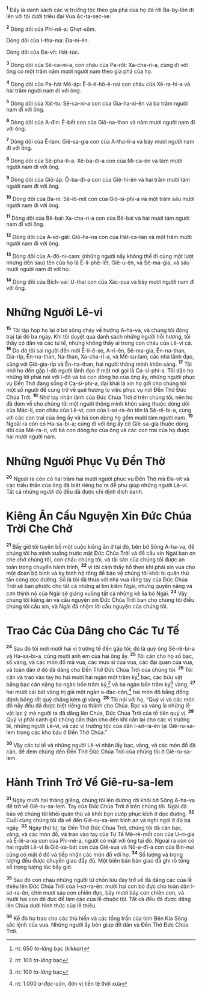 <sup><b>1</b></sup> Ðây là danh sách các vị trưởng tộc theo gia phả của họ đã rời Ba-by-lôn đi lên với tôi dưới triều đại Vua Ạc-ta-xẹc-xe:

<sup><b>2</b></sup> Dòng dõi của Phi-nê-a: Ghẹt-sôm.

Dòng dõi của I-tha-ma: Ða-ni-ên.

Dòng dõi của Ða-vít: Hát-túc.

<sup><b>3</b></sup> Dòng dõi của Sê-ca-ni-a, con cháu của Pa-rốt: Xa-cha-ri-a, cùng đi với ông có một trăm năm mươi người nam theo gia phả của họ.

<sup><b>4</b></sup> Dòng dõi của Pa-hát Mô-áp: Ê-li-ê-hô-ê-nai con cháu của Xê-ra-hi-a và hai trăm người nam đi với ông.

<sup><b>5</b></sup> Dòng dõi của Xát-tu: Sê-ca-ni-a con của Gia-ha-xi-ên và ba trăm người nam đi với ông.

<sup><b>6</b></sup> Dòng dõi của A-đin: Ê-bết con của Giô-na-than và năm mươi người nam đi với ông.

<sup><b>7</b></sup> Dòng dõi của Ê-lam: Giê-sa-gia con của A-tha-li-a và bảy mươi người nam đi với ông.

<sup><b>8</b></sup> Dòng dõi của Sê-pha-ti-a: Xê-ba-đi-a con của Mi-ca-ên và tám mươi người nam đi với ông.

<sup><b>9</b></sup> Dòng dõi của Giô-áp: Ô-ba-đi-a con của Giê-hi-ên và hai trăm mười tám người nam đi với ông.

<sup><b>10</b></sup> Dòng dõi của Ba-ni: Sê-lô-mít con của Giô-si-phi-a và một trăm sáu mươi người nam đi với ông.

<sup><b>11</b></sup> Dòng dõi của Bê-bai: Xa-cha-ri-a con của Bê-bai và hai mươi tám người nam đi với ông.

<sup><b>12</b></sup> Dòng dõi của A-xơ-gát: Giô-ha-na con của Hát-ca-tan và một trăm mười người nam đi với ông.

<sup><b>13</b></sup> Dòng dõi của A-đô-ni-cam: (những người nầy không thể đi cùng một lượt nhưng đến sau) tên của họ là Ê-li-phê-lết, Giê-u-ên, và Sê-ma-gia, và sáu mươi người nam đi với họ.

<sup><b>14</b></sup> Dòng dõi của Bích-vai: U-thai con của Xác-cua và bảy mươi người nam đi với ông.

# Những Người Lê-vi

<sup><b>15</b></sup> Tôi tập họp họ lại ở bờ sông chảy về hướng A-ha-va, và chúng tôi đóng trại tại đó ba ngày. Khi tôi duyệt qua danh sách những người hồi hương, tôi thấy có dân và các tư tế, nhưng không thấy ai trong con cháu của Lê-vi cả. <sup><b>16</b></sup> Do đó tôi sai người đến mời Ê-li-ê-xe, A-ri-ên, Sê-ma-gia, Ên-na-than, Gia-ríp, Ên-na-than, Na-than, Xa-cha-ri-a, và Mê-su-lam, các nhà lãnh đạo, cùng với Giô-gia-ríp và Ên-na-than, hai người thông minh khôn sáng. <sup><b>17</b></sup> Tôi nhờ họ đến gặp I-đô người lãnh đạo ở một nơi gọi là Ca-si-phi-a. Tôi dặn họ những lời phải nói với I-đô và bà con dòng họ của ông ấy, những người phục vụ Ðền Thờ đang sống ở Ca-si-phi-a, đại khái là xin họ gởi cho chúng tôi một số người để cùng trở về quê hương lo việc phục vụ nơi Ðền Thờ Ðức Chúa Trời. <sup><b>18</b></sup> Nhờ tay nhân lành của Ðức Chúa Trời ở trên chúng tôi, nên họ đã đem về cho chúng tôi một người thông minh khôn sáng thuộc dòng dõi của Mác-li, con cháu của Lê-vi, con của I-sơ-ra-ên tên là Sê-rê-bi-a, cùng với các con trai của ông ấy và bà con dòng họ gồm mười tám người nam. <sup><b>19</b></sup> Ngoài ra còn có Ha-sa-bi-a; cùng đi với ông ấy có Giê-sa-gia thuộc dòng dõi của Mê-ra-ri, với bà con dòng họ của ông và các con trai của họ được hai mươi người nam.

# Những Người Phục Vụ Ðền Thờ

<sup><b>20</b></sup> Ngoài ra còn có hai trăm hai mươi người phục vụ Ðền Thờ mà Ða-vít và các triều thần của ông đã biệt riêng họ ra để phụ giúp những người Lê-vi. Tất cả những người đó đều đã được chỉ định đích danh.

# Kiêng Ăn Cầu Nguyện Xin Ðức Chúa Trời Che Chở

<sup><b>21</b></sup> Bấy giờ tôi tuyên bố một cuộc kiêng ăn ở tại đó, bên bờ Sông A-ha-va, để chúng tôi hạ mình xuống trước mặt Ðức Chúa Trời và để cầu xin Ngài ban ơn che chở chúng tôi, con cháu chúng tôi, và tài sản của chúng tôi được an toàn trong chuyến hành trình, <sup><b>22</b></sup> vì tôi cảm thấy hổ thẹn khi phải xin vua cho một đoàn bộ binh và kỵ binh hộ tống để bảo vệ chúng tôi khỏi bị quân thù tấn công dọc đường. Số là tôi đã thưa với nhà vua rằng tay của Ðức Chúa Trời sẽ ban phước cho tất cả những ai tìm kiếm Ngài, nhưng quyền năng và cơn thịnh nộ của Ngài sẽ giáng xuống tất cả những kẻ lìa bỏ Ngài. <sup><b>23</b></sup> Vậy chúng tôi kiêng ăn và cầu nguyện xin Ðức Chúa Trời ban cho chúng tôi điều chúng tôi cầu xin, và Ngài đã nhậm lời cầu nguyện của chúng tôi.

# Trao Các Của Dâng cho Các Tư Tế

<sup><b>24</b></sup> Sau đó tôi mời mười hai vị trưởng tế đến gặp tôi; đó là quý ông Sê-rê-bi-a và Ha-sa-bi-a, cùng mười anh em của hai ông ấy. <sup><b>25</b></sup> Tôi cân cho họ số bạc, số vàng, và các món đồ mà vua, các mưu sĩ của vua, các đại quan của vua, và toàn dân ở đó đã dâng cho Ðền Thờ Ðức Chúa Trời của chúng tôi. <sup><b>26</b></sup> Tôi cân và trao vào tay họ hai mươi hai ngàn một trăm ký[^1-5f9ca1ad-8046-458c-b65e-864e7ccd567f] bạc, các bửu vật bằng bạc cân nặng ba ngàn bốn trăm ký,[^2-5f9ca1ad-8046-458c-b65e-864e7ccd567f] và ba ngàn bốn trăm ký[^3-5f9ca1ad-8046-458c-b65e-864e7ccd567f] vàng, <sup><b>27</b></sup> hai mươi cái bát vàng trị giá một ngàn a-đạc-côn,[^4-5f9ca1ad-8046-458c-b65e-864e7ccd567f] hai món đồ bằng đồng đánh bóng rất quý chẳng kém gì vàng. <sup><b>28</b></sup> Tôi nói với họ, “Quý vị và các món đồ nầy đều đã được biệt riêng ra thánh cho Chúa. Bạc và vàng là những lễ vật lạc ý mà người ta đã dâng lên Chúa, Ðức Chúa Trời của tổ tiên quý vị. <sup><b>29</b></sup> Quý vị phải canh giữ chúng cẩn thận cho đến khi cân lại cho các vị trưởng tế, những người Lê-vi, và các vị trưởng tộc của dân I-sơ-ra-ên tại Giê-ru-sa-lem trong các kho báu ở Ðền Thờ Chúa.”

<sup><b>30</b></sup> Vậy các tư tế và những người Lê-vi nhận lấy bạc, vàng, và các món đồ đã cân, để đem chúng đến Ðền Thờ Ðức Chúa Trời của chúng tôi ở Giê-ru-sa-lem.

# Hành Trình Trở Về Giê-ru-sa-lem

<sup><b>31</b></sup> Ngày mười hai tháng giêng, chúng tôi lên đường rời khỏi bờ Sông A-ha-va để trở về Giê-ru-sa-lem. Tay của Ðức Chúa Trời ở trên chúng tôi. Ngài đã bảo vệ chúng tôi khỏi quân thù và khỏi bọn cướp phục kích ở dọc đường. <sup><b>32</b></sup> Cuối cùng chúng tôi đã về đến Giê-ru-sa-lem bình an và nghỉ ngơi ở đó ba ngày. <sup><b>33</b></sup> Ngày thứ tư, tại Ðền Thờ Ðức Chúa Trời, chúng tôi đã cân bạc, vàng, và các món đồ, và trao vào tay của Tư Tế Mê-rê-mốt con của U-ri-gia và Ê-lê-a-xa con của Phi-nê-a, người có mặt với ông tại đó. Ngoài ra còn có hai người Lê-vi là Giô-xa-bát con của Giê-sua và Nô-a-đi-a con của Bin-nui cũng có mặt ở đó và tiếp nhận các món đồ với họ. <sup><b>34</b></sup> Số lượng và trọng lượng đều được chuyển giao đầy đủ. Một biên bản bàn giao đã ghi rõ tổng số trọng lượng lúc bấy giờ.

<sup><b>35</b></sup> Sau đó con cháu những người từ chốn lưu đày trở về đã dâng các của lễ thiêu lên Ðức Chúa Trời của I-sơ-ra-ên: mười hai con bò đực cho toàn dân I-sơ-ra-ên, chín mươi sáu con chiên đực, bảy mươi bảy con chiên con, và mười hai con dê đực để làm các của lễ chuộc tội. Tất cả đều đã được dâng lên Chúa dưới hình thức của lễ thiêu.

<sup><b>36</b></sup> Kế đó họ trao cho các thủ hiến và các tổng trấn của tỉnh Bên Kia Sông sắc lệnh của vua. Những người ấy bèn giúp đỡ dân và Ðền Thờ Ðức Chúa Trời.

[^1-5f9ca1ad-8046-458c-b65e-864e7ccd567f]: nt: 650 _ta-lâng_ bạc (_kikkar_)

[^2-5f9ca1ad-8046-458c-b65e-864e7ccd567f]: nt: 100 _ta-lâng_ bạc

[^3-5f9ca1ad-8046-458c-b65e-864e7ccd567f]: nt: 100 _ta-lâng_ bạc

[^4-5f9ca1ad-8046-458c-b65e-864e7ccd567f]: nt: 1.000 _a-đạc-côn_, đơn vị tiền tệ thời xưa
